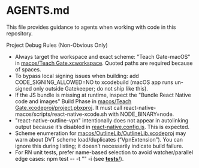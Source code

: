 # AGENTS.md

This file provides guidance to agents when working with code in this repository.

Project Debug Rules (Non-Obvious Only)

- Always target the workspace and exact scheme: "Teach Gate-macOS" in [macos/Teach Gate.xcworkspace](macos/Teach%20Gate.xcworkspace). Quoted paths are required because of spaces.
- To bypass local signing issues when building: add CODE_SIGNING_ALLOWED=NO to xcodebuild (macOS app runs un-signed only outside Gatekeeper; do not ship like this).
- If the JS bundle is missing at runtime, inspect the "Bundle React Native code and images" Build Phase in [macos/Teach Gate.xcodeproj/project.pbxproj](macos/Teach%20Gate.xcodeproj/project.pbxproj). It must call react-native-macos/scripts/react-native-xcode.sh with NODE_BINARY=node.
- "react-native-outline-vpn" intentionally does not appear in autolinking output because it’s disabled in [react-native.config.js](react-native.config.js). This is expected.
- Scheme enumeration for [macos/OutlineLib/OutlineLib.xcodeproj](macos/OutlineLib/OutlineLib.xcodeproj) may warn about DVT scheme load/duplicates (“VpnExtension”). You can ignore this during listing; it doesn’t necessarily indicate build failure.
- For RN unit tests, prefer name-based selection to avoid watcher/parallel edge cases: npm test -- -t "<pattern>" -i (see [**tests**/](__tests__/)).
